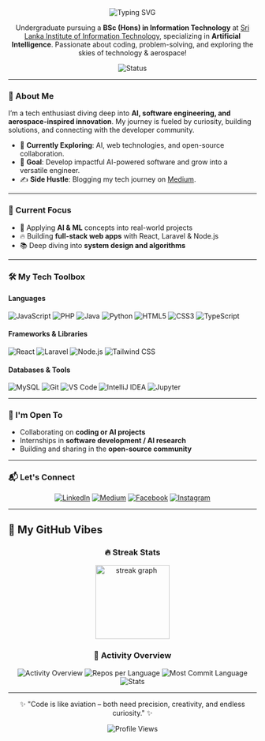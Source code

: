 <div align="center">
  <img src="https://readme-typing-svg.herokuapp.com?font=Fira+Code&pause=1000&color=2D9EF7&center=true&vCenter=true&width=500&lines=Hey%2C+I'm+Hasitha+Erandika!;AI+%7C+Software+Engineering+Enthusiast;Always+Learning+%26+Building" alt="Typing SVG" />
  <p>Undergraduate pursuing a <b>BSc (Hons) in Information Technology</b> at <a href="https://www.sliit.lk/">Sri Lanka Institute of Information Technology</a>, specializing in <b>Artificial Intelligence</b>. Passionate about coding, problem-solving, and exploring the skies of technology & aerospace!</p>
  <img src="https://img.shields.io/badge/Status-Learning%20%26%20Building-brightgreen?style=flat-square" alt="Status" />
</div>

---

### 🚀 About Me
I’m a tech enthusiast diving deep into **AI, software engineering, and aerospace-inspired innovation**. My journey is fueled by curiosity, building solutions, and connecting with the developer community.  

- 🌱 **Currently Exploring**: AI, web technologies, and open-source collaboration.  
- 🎯 **Goal**: Develop impactful AI-powered software and grow into a versatile engineer.  
- ✍️ **Side Hustle**: Blogging my tech journey on [Medium](https://medium.com/@wickramasinghe.erandika).  

---

### 🎯 Current Focus
- 🤖 Applying **AI & ML** concepts into real-world projects  
- 🔥 Building **full-stack web apps** with React, Laravel & Node.js  
- 📚 Deep diving into **system design and algorithms**  

---

### 🛠️ My Tech Toolbox

#### Languages  
<p>
  <img src="https://img.shields.io/badge/JavaScript-F7DF1E?style=for-the-badge&logo=javascript&logoColor=black" alt="JavaScript" />
  <img src="https://img.shields.io/badge/PHP-777BB4?style=for-the-badge&logo=php&logoColor=white" alt="PHP" />
  <img src="https://img.shields.io/badge/Java-007396?style=for-the-badge&logo=java&logoColor=white" alt="Java" />
  <img src="https://img.shields.io/badge/Python-3776AB?style=for-the-badge&logo=python&logoColor=white" alt="Python" />
  <img src="https://img.shields.io/badge/HTML5-E34F26?style=for-the-badge&logo=html5&logoColor=white" alt="HTML5" />
  <img src="https://img.shields.io/badge/CSS3-1572B6?style=for-the-badge&logo=css3&logoColor=white" alt="CSS3" />
  <img src="https://img.shields.io/badge/TypeScript-3178C6?style=for-the-badge&logo=typescript&logoColor=white" alt="TypeScript" />
</p>

#### Frameworks & Libraries  
<p>
  <img src="https://img.shields.io/badge/React-61DAFB?style=for-the-badge&logo=react&logoColor=black" alt="React" />
  <img src="https://img.shields.io/badge/Laravel-FF2D20?style=for-the-badge&logo=laravel&logoColor=white" alt="Laravel" />
  <img src="https://img.shields.io/badge/Node.js-339933?style=for-the-badge&logo=nodedotjs&logoColor=white" alt="Node.js" />
  <img src="https://img.shields.io/badge/Tailwind_CSS-38B2AC?style=for-the-badge&logo=tailwind-css&logoColor=white" alt="Tailwind CSS" />
</p>

#### Databases & Tools  
<p>
  <img src="https://img.shields.io/badge/MySQL-4479A1?style=for-the-badge&logo=mysql&logoColor=white" alt="MySQL" />
  <img src="https://img.shields.io/badge/Git-F05032?style=for-the-badge&logo=git&logoColor=white" alt="Git" />
  <img src="https://img.shields.io/badge/VS%20Code-007ACC?style=for-the-badge&logo=visual-studio-code&logoColor=white" alt="VS Code" />
  <img src="https://img.shields.io/badge/IntelliJ%20IDEA-000000?style=for-the-badge&logo=intellij-idea&logoColor=white" alt="IntelliJ IDEA" />
  <img src="https://img.shields.io/badge/Jupyter-F37626?style=for-the-badge&logo=jupyter&logoColor=white" alt="Jupyter" />
</p>

---

### 🌟 I'm Open To
- Collaborating on **coding or AI projects**  
- Internships in **software development / AI research**  
- Building and sharing in the **open-source community**  

---

### 📬 Let's Connect  
<div align="center">
  <a href="https://www.linkedin.com/in/hasitha-erandika/"><img src="https://img.shields.io/badge/LinkedIn-0A66C2?style=for-the-badge&logo=linkedin&logoColor=white" alt="LinkedIn" /></a>
  <a href="https://medium.com/@wickramasinghe.erandika"><img src="https://img.shields.io/badge/Medium-12100E?style=for-the-badge&logo=medium&logoColor=white" alt="Medium" /></a>
  <a href="https://web.facebook.com/profile.php?id=100068358691864"><img src="https://img.shields.io/badge/Facebook-1877F2?style=for-the-badge&logo=facebook&logoColor=white" alt="Facebook" /></a>
  <a href="https://www.instagram.com/hasitha.erandika2005/"><img src="https://img.shields.io/badge/Instagram-E4405F?style=for-the-badge&logo=instagram&logoColor=white" alt="Instagram" /></a>
</div>

---

## 🚀 My GitHub Vibes  

<div align="center">

### 🔥 Streak Stats  
<img src="https://streak-stats.demolab.com?user=HasithaErandika&theme=radical&hide_border=true" height="150" alt="streak graph" />

### 🎯 Activity Overview  
<img src="https://github-profile-summary-cards.vercel.app/api/cards/profile-details?username=HasithaErandika&theme=radical" alt="Activity Overview" />
<img src="https://github-profile-summary-cards.vercel.app/api/cards/repos-per-language?username=HasithaErandika&theme=radical" alt="Repos per Language" />
<img src="https://github-profile-summary-cards.vercel.app/api/cards/most-commit-language?username=HasithaErandika&theme=radical" alt="Most Commit Language" />
<img src="https://github-profile-summary-cards.vercel.app/api/cards/stats?username=HasithaErandika&theme=radical" alt="Stats" />

</div>

---

<div align="center">
  <p>✨ "Code is like aviation – both need precision, creativity, and endless curiosity." ✨</p>
  <img src="https://komarev.com/ghpvc/?username=HasithaErandika&color=blueviolet&style=flat-square" alt="Profile Views" />
</div>
